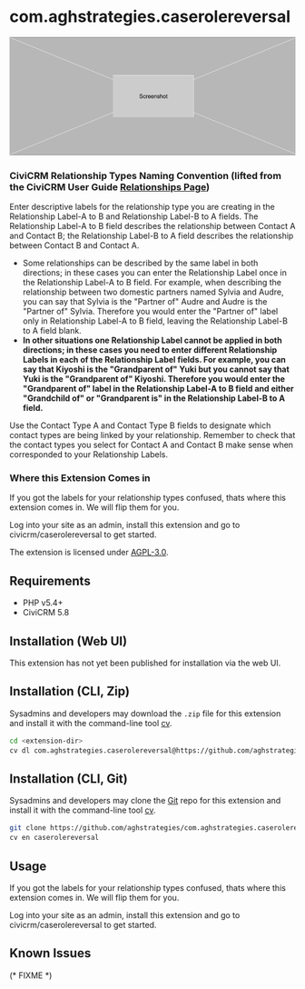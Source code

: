 # com.aghstrategies.caserolereversal

![Screenshot](/images/screenshot.png)

### CiviCRM Relationship Types Naming Convention (lifted from the CiviCRM User Guide [Relationships Page](https://docs.civicrm.org/user/en/latest/organising-your-data/relationships/))
Enter descriptive labels for the relationship type you are creating in the Relationship Label-A to B and Relationship Label-B to A fields. The Relationship Label-A to B field describes the relationship between Contact A and Contact B; the Relationship Label-B to A field describes the relationship between Contact B and Contact A.

+ Some relationships can be described by the same label in both directions; in these cases you can enter the Relationship Label once in the Relationship Label-A to B field. For example, when describing the relationship between two domestic partners named Sylvia and Audre, you can say that Sylvia is the "Partner of" Audre and Audre is the "Partner of" Sylvia. Therefore you would enter the "Partner of" label only in Relationship Label-A to B field, leaving the Relationship Label-B to A field blank.
+ **In other situations one Relationship Label cannot be applied in both directions; in these cases you need to enter different Relationship Labels in each of the Relationship Label fields. For example, you can say that Kiyoshi is the "Grandparent of" Yuki but you cannot say that Yuki is the "Grandparent of" Kiyoshi. Therefore you would enter the "Grandparent of" label in the Relationship Label-A to B field and either "Grandchild of" or "Grandparent is" in the Relationship Label-B to A field.**

Use the Contact Type A and Contact Type B fields to designate which contact types are being linked by your relationship. Remember to check that the contact types you select for Contact A and Contact B make sense when corresponded to your Relationship Labels.

### Where this Extension Comes in
If you got the labels for your relationship types confused, thats where this extension comes in. We will flip them for you.

Log into your site as an admin, install this extension and go to civicrm/caserolereversal to get started.

The extension is licensed under [AGPL-3.0](LICENSE.txt).

## Requirements

* PHP v5.4+
* CiviCRM 5.8

## Installation (Web UI)

This extension has not yet been published for installation via the web UI.

## Installation (CLI, Zip)

Sysadmins and developers may download the `.zip` file for this extension and
install it with the command-line tool [cv](https://github.com/civicrm/cv).

```bash
cd <extension-dir>
cv dl com.aghstrategies.caserolereversal@https://github.com/aghstrategies/com.aghstrategies.caserolereversal/archive/master.zip
```

## Installation (CLI, Git)

Sysadmins and developers may clone the [Git](https://en.wikipedia.org/wiki/Git) repo for this extension and
install it with the command-line tool [cv](https://github.com/civicrm/cv).

```bash
git clone https://github.com/aghstrategies/com.aghstrategies.caserolereversal.git
cv en caserolereversal
```

## Usage

If you got the labels for your relationship types confused, thats where this extension comes in. We will flip them for you.

Log into your site as an admin, install this extension and go to civicrm/caserolereversal to get started.

## Known Issues

(* FIXME *)
